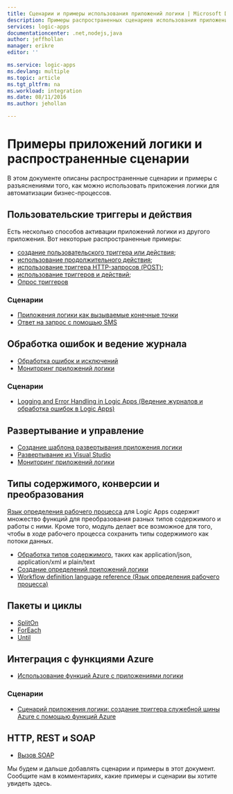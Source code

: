```yaml
---
title: Сценарии и примеры использования приложений логики | Microsoft Docs
description: Примеры распространенных сценариев использования приложений логики, а также способы их реализации.
services: logic-apps
documentationcenter: .net,nodejs,java
author: jeffhollan
manager: erikre
editor: ''

ms.service: logic-apps
ms.devlang: multiple
ms.topic: article
ms.tgt_pltfrm: na
ms.workload: integration
ms.date: 08/11/2016
ms.author: jehollan

---
```

# Примеры приложений логики и распространенные сценарии
В этом документе описаны распространенные сценарии и примеры с разъяснениями того, как можно использовать приложения логики для автоматизации бизнес-процессов.

## Пользовательские триггеры и действия
Есть несколько способов активации приложений логики из другого приложения. Вот некоторые распространенные примеры:

* [создание пользовательского триггера или действия](app-service-logic-create-api-app.md);
* [использование продолжительного действия](app-service-logic-create-api-app.md);
* [использование триггера HTTP-запросов (POST)](app-service-logic-http-endpoint.md);
* [использование триггеров и действий](app-service-logic-create-api-app.md);
* [Опрос триггеров](app-service-logic-create-api-app.md)

### Сценарии
* [Приложения логики как вызываемые конечные точки](app-service-logic-http-endpoint.md)
* [Ответ на запрос с помощью SMS](https://channel9.msdn.com/Blogs/Windows-Azure/Azure-Logic-Apps-Walkthrough-Webhook-Functions-and-an-SMS-Bot)

## Обработка ошибок и ведение журнала
* [Обработка ошибок и исключений](app-service-logic-exception-handling.md)
* [Мониторинг приложений логики](app-service-logic-monitor-your-logic-apps.md)

### Сценарии
* [Logging and Error Handling in Logic Apps (Ведение журналов и обработка ошибок в Logic Apps)](app-service-logic-scenario-error-and-exception-handling.md)

## Развертывание и управление
* [Создание шаблона развертывания приложения логики](app-service-logic-create-deploy-template.md)
* [Развертывание из Visual Studio](app-service-logic-deploy-from-vs.md)
* [Мониторинг приложений логики](app-service-logic-monitor-your-logic-apps.md)

## Типы содержимого, конверсии и преобразования
[Язык определения рабочего процесса](http://aka.ms/logicappsdocs) для Logic Apps содержит множество функций для преобразования разных типов содержимого и работы с ними. Кроме того, модуль делает все возможное для того, чтобы в ходе рабочего процесса сохранить типы содержимого как потоки данных.

* [Обработка типов содержимого](app-service-logic-content-type.md), таких как application/json, application/xml и plain/text
* [Создание определений приложений логики](app-service-logic-author-definitions.md)
* [Workflow definition language reference (Язык определения рабочего процесса)](http://aka.ms/logicappsdocs)

## Пакеты и циклы
* [SplitOn](app-service-logic-loops-and-scopes.md)
* [ForEach](app-service-logic-loops-and-scopes.md)
* [Until](app-service-logic-loops-and-scopes.md)

## Интеграция с функциями Azure
* [Использование функций Azure с приложениями логики](app-service-logic-azure-functions.md)

### Сценарии
* [Сценарий приложения логики: создание триггера служебной шины Azure с помощью функций Azure](app-service-logic-scenario-function-sb-trigger.md)

## HTTP, REST и SOAP
* [Вызов SOAP](https://blogs.msdn.microsoft.com/logicapps/2016/04/07/using-soap-services-with-logic-apps/)

Мы будем и дальше добавлять сценарии и примеры в этот документ. Сообщите нам в комментариях, какие примеры и сценарии вы хотите увидеть здесь.

<!---HONumber=AcomDC_0817_2016-->